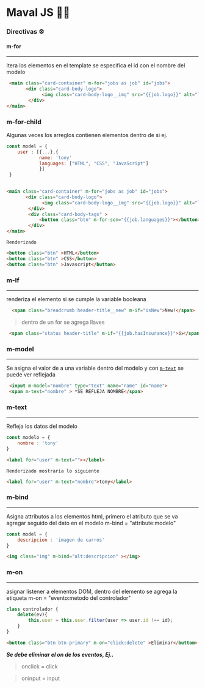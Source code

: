 # Maval JS 🤪🤪

### Directivas ⚙ 

#### m-for
--------
Itera los elementos en el template
se especifica  el id con el nombre del modelo
```html
 <main class="card-container" m-for="jobs as job" id="jobs">
       <div class="card-body-logo">
             <img class="card-body-logo__img" src="{{job.logo}}" alt="logo enterprise" />                    
        </div>
</main>
```

### m-for-child
Algunas veces los arreglos contienen elementos dentro de si ej.
``` javascript
const model = {
    user : [{...},{
            name: 'tony'
            languages: ["HTML", "CSS", "JavaScript"]
            }]
 }
```
```html
   
<main class="card-container" m-for="jobs as job" id="jobs">
       <div class="card-body-logo">
             <img class="card-body-logo__img" src="{{job.logo}}" alt="logo enterprise" />                    
        </div>
        <div class="card-body-tags" >
            <button class="btn" m-for-son="{{job.languages}}"></button>
        </div>
</main>
```

`Renderizado`
```html
<button class="btn" >HTML</button>
<button class="btn" >CSS</button>
<button class="btn" >Javascript</button>
```
### m-If
-------
renderiza el elemento si se cumple la variable booleana

```html
  <span class="breadcrumb header-title__new" m-if="isNew">New!</span>
```
>  dentro de un for se agrega llaves
```html
 <span class="status header-title" m-if="{{job.hasInsurance}}">👍</span>
```

### m-model
----------
Se asigna el valor de a una variable dentro del modelo
y con [`m-text`](https://github.com/pandao/editor.md ) se puede ver reflejada 

```html
 <input m-model="nombre" type="text" name="name" id="name">
 <span m-text="nombre" > *SE REFLEJA NOMBRE</span>
```

### m-text
-------
Refleja los datos del modelo
```javascript
const modelo = {
    nombre : 'tony'
}
```

```html
<label for="user" m-text=""></label>
```
`Renderizado mostraria lo siguiente`
```html
<label for="user" m-text="nombre">tony</label>
```

### m-bind
-----------
Asigna attributos  a los elementos html, primero el atributo que se va agregar seguido del dato en el modelo 
m-bind = "attribute:modelo" 

```javascript
const model = {
    descripcion : 'imagen de carros'
}
```

```html
<img class="img" m-bind="alt:descripcion" ></img>
```

### m-on
---------

asignar listener a elementos DOM, dentro del elemento se agrega la etiqueta 
m-on = "evento:metodo del controlador"

```javascript
class controlador {
    delete(ev){
        this.user = this.user.filter(user => user.id !== id);
    }
}
```

```html
<button class="btn btn-primary" m-on="click:delete" >Eliminar</buttom>
```
***Se debe eliminar el on de los eventos, Ej..***
> onclick = click

> oninput = input
